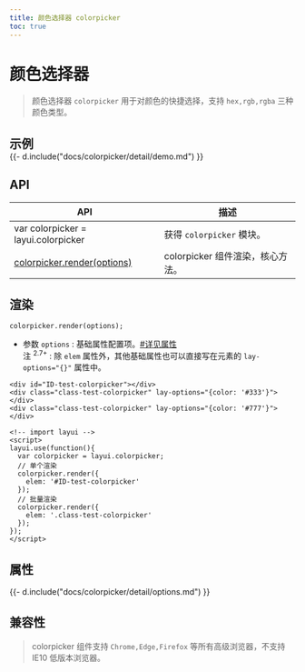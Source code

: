 ```yaml
---
title: 颜色选择器 colorpicker
toc: true
---
```

 
# 颜色选择器

> 颜色选择器 `colorpicker` 用于对颜色的快捷选择，支持 `hex,rgb,rgba` 三种颜色类型。

<h2 id="examples" lay-toc="{hot: true}" style="margin-bottom: 0;">示例</h2>

<div>
{{- d.include("docs/colorpicker/detail/demo.md") }}
</div>

<p></p>

<h2 id="api" lay-toc="{}">API</h2>

| API | 描述 |
| --- | --- |
| var colorpicker = layui.colorpicker | 获得 `colorpicker` 模块。 |
| [colorpicker.render(options)](#render) | colorpicker 组件渲染，核心方法。 |


<h2 id="render" lay-toc="{level: 2}">渲染</h2>

`colorpicker.render(options);`

- 参数 `options` : 基础属性配置项。[#详见属性](#options)
  <br>注 <sup>2.7+</sup> : 除 `elem` 属性外，其他基础属性也可以直接写在元素的 `lay-options="{}"` 属性中。

```
<div id="ID-test-colorpicker"></div>
<div class="class-test-colorpicker" lay-options="{color: '#333'}"></div>
<div class="class-test-colorpicker" lay-options="{color: '#777'}"></div>

<!-- import layui --> 
<script>
layui.use(function(){
  var colorpicker = layui.colorpicker;
  // 单个渲染
  colorpicker.render({
    elem: '#ID-test-colorpicker'
  });
  // 批量渲染
  colorpicker.render({
    elem: '.class-test-colorpicker'
  });
});
</script>
```

<h2 id="options" lay-toc="{level: 2, hot: true}">属性</h2>

<div>
{{- d.include("docs/colorpicker/detail/options.md") }}
</div>

## 兼容性

> colorpicker 组件支持 `Chrome,Edge,Firefox` 等所有高级浏览器，不支持 IE10 低版本浏览器。